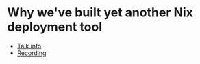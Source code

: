 # Why we've built yet another Nix deployment tool

* [Talk info](https://talks.nixcon.org/nixcon-2022/talk/JJJT7S/)
* [Recording](https://youtu.be/l70haNBm1wc?t=25427)
